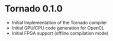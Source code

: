 # Tornado 0.1.0 

  * Initial Implementation of the Tornado compiler
  * Initial GPU/CPU code generation for OpenCL
  * Initial FPGA support (offline compilation mode) 

